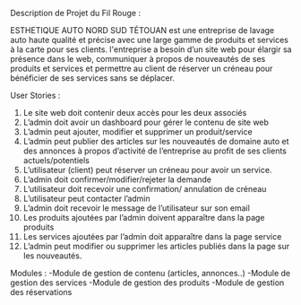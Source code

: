 Description de Projet du Fil Rouge : 

ESTHETIQUE AUTO NORD SUD TÉTOUAN est une entreprise de lavage auto haute qualité et précise avec une large gamme de produits et services à la carte pour ses clients. l'entreprise a besoin d’un site web pour élargir sa présence dans le web, communiquer à propos de nouveautés de ses produits et services et permettre au client de réserver un créneau pour bénéficier de ses services sans se déplacer. 

User Stories : 
1.	Le site web doit contenir deux accès pour les deux associés 
2.	L’admin doit avoir un dashboard pour gérer le contenu de site web
3.	L’admin peut ajouter, modifier et supprimer un produit/service 
4.	L’admin peut publier des articles sur les nouveautés de domaine auto et des annonces à propos d’activité de l’entreprise au profit de ses clients actuels/potentiels 
5.	L’utilisateur (client) peut réserver un créneau pour avoir un service.
6.	L’admin doit confirmer/modifier/rejeter la demande 
7.	L’utilisateur doit recevoir une confirmation/ annulation de créneau 
8.	L’utilisateur peut contacter l’admin 
9.	L’admin doit recevoir le message de l’utilisateur sur son email 
10.	Les produits ajoutées par l’admin doivent apparaître dans la page produits
11.	Les services ajoutées par l’admin doit apparaître dans la page service
12.	L’admin peut modifier ou supprimer les articles publiés dans la page sur les nouveautés. 

Modules : 
-Module de gestion de contenu (articles, annonces..)
-Module de gestion des services 
-Module de gestion des produits
-Module de gestion des réservations
